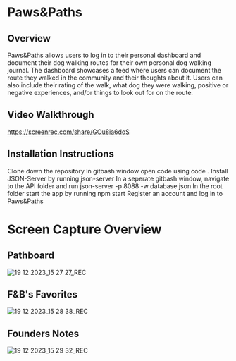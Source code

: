 # Paws&Paths

## Overview

Paws&Paths allows users to log in to their personal dashboard and document their dog walking routes for their own personal dog walking journal. The dashboard showcases a feed where users can document the route they walked in the community and their thoughts about it. Users can also include their rating of the walk, what dog they were walking, positive or negative experiences, and/or things to look out for on the route.

## Video Walkthrough
https://screenrec.com/share/GOu8ia6doS

## Installation Instructions
Clone down the repository
In gitbash window open code using code .
Install JSON-Server by running json-server
In a seperate gitbash window, navigate to the API folder and run json-server -p 8088 -w database.json
In the root folder start the app by running npm start
Register an account and log in to Paws&Paths

# Screen Capture Overview 

## Pathboard

![19 12 2023_15 27 27_REC](https://github.com/techhannaht/Paws-Paths/assets/115485891/f264ba68-3bbf-4376-9a8d-95ac7dd7b3f3)

## F&B's Favorites

![19 12 2023_15 28 38_REC](https://github.com/techhannaht/Paws-Paths/assets/115485891/2d6c142b-b642-46d2-836f-e3c593c35c2e)


## Founders Notes

![19 12 2023_15 29 32_REC](https://github.com/techhannaht/Paws-Paths/assets/115485891/df72cad3-15ee-4f01-9407-be9b693e7da0)

